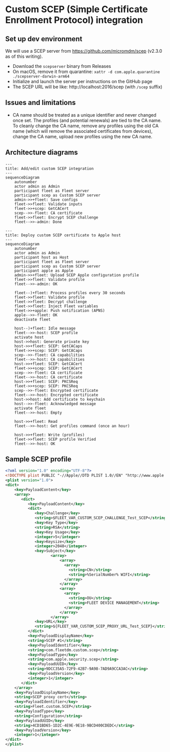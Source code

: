 # Custom SCEP (Simple Certificate Enrollment Protocol) integration

## Set up dev environment

We will use a SCEP server from https://github.com/micromdm/scep (v2.3.0 as of this writing).

- Download the `scepserver` binary from Releases
- On macOS, remove it from quarantine: `xattr -d com.apple.quarantine ./scepserver-darwin-arm64`
- Initialize and launch the server per instructions on the GitHub page
- The SCEP URL will be like: http://localhost:2016/scep (with `/scep` suffix)

## Issues and limitations

- CA name should be treated as a unique identifier and never changed once set. The profiles (and potential renewals) are tied to the CA name. To cleanly change the CA name, remove any profiles using the old CA name (which will remove the associated certificates from devices), change the CA name, upload new profiles using the new CA name.

## Architecture diagrams

```mermaid
---
title: Add/edit custom SCEP integration
---
sequenceDiagram
    autonumber
    actor admin as Admin
    participant fleet as Fleet server
    participant scep as Custom SCEP server
    admin->>+fleet: Save configs
    fleet->>fleet: Validate inputs
    fleet->>+scep: GetCACert
    scep-->>-fleet: CA certificate
    fleet->>fleet: Encrypt SCEP challenge
    fleet-->>-admin: Done
```

```mermaid
---
title: Deploy custom SCEP certificate to Apple host
---
sequenceDiagram
    autonumber
    actor admin as Admin
    participant host as Host
    participant fleet as Fleet server
    participant scep as Custom SCEP server
    participant apple as Apple
    admin->>+fleet: Upload SCEP Apple configuration profile
    fleet->>fleet: Validate profile
    fleet-->>-admin: OK

    fleet--)+fleet: Process profiles every 30 seconds
    fleet->>fleet: Validate profile
    fleet->>fleet: Decrypt challenge
    fleet->>fleet: Inject Fleet variables
    fleet->>+apple: Push notification (APNS)
    apple-->>-fleet: OK
    deactivate fleet

    host--)+fleet: Idle message
    fleet-->>-host: SCEP profile
    activate host
    host->>host: Generate private key
    host->>+fleet: SCEP: GetCACaps
    fleet->>+scep: SCEP: GetCACaps
    scep-->>-fleet: CA capabilities
    fleet-->>-host: CA capabilities
    host->>+fleet: SCEP: GetCACert
    fleet->>+scep: SCEP: GetCACert
    scep-->>-fleet: CA certificate
    fleet-->>-host: CA certificate
    host->>+fleet: SCEP: PKCSReq
    fleet->>+scep: SCEP: PKCSReq
    scep-->>-fleet: Encrypted certificate
    fleet-->>-host: Encrypted certificate
    host->>host: Add certificate to keychain
    host-->>-fleet: Acknowledged message
    activate fleet
    fleet-->>-host: Empty

    host->>+fleet: Read
    fleet-->>-host: Get profiles command (once an hour)
    
    host->>+fleet: Write (profiles)
    fleet->>fleet: SCEP profile Verified
    fleet-->>-host: OK
```

## Sample SCEP profile

```xml
<?xml version="1.0" encoding="UTF-8"?>
<!DOCTYPE plist PUBLIC "-//Apple//DTD PLIST 1.0//EN" "http://www.apple.com/DTDs/PropertyList-1.0.dtd">
<plist version="1.0">
<dict>
    <key>PayloadContent</key>
    <array>
       <dict>
          <key>PayloadContent</key>
          <dict>
             <key>Challenge</key>
             <string>$FLEET_VAR_CUSTOM_SCEP_CHALLENGE_Test_SCEP</string>
             <key>Key Type</key>
             <string>RSA</string>
             <key>Key Usage</key>
             <integer>5</integer>
             <key>Keysize</key>
             <integer>2048</integer>
             <key>Subject</key>
                    <array>
                        <array>
                          <array>
                            <string>CN</string>
                            <string>%SerialNumber% WIFI</string>
                          </array>
                        </array>
                        <array>
                          <array>
                            <string>OU</string>
                            <string>FLEET DEVICE MANAGEMENT</string>
                          </array>
                        </array>
                    </array>
             <key>URL</key>
             <string>${FLEET_VAR_CUSTOM_SCEP_PROXY_URL_Test_SCEP}</string>
          </dict>
          <key>PayloadDisplayName</key>
          <string>SCEP #1</string>
          <key>PayloadIdentifier</key>
          <string>com.fleetdm.custom.scep</string>
          <key>PayloadType</key>
          <string>com.apple.security.scep</string>
          <key>PayloadUUID</key>
          <string>9DCC35A5-72F9-42B7-9A98-7AD9A9CCA3AC</string>
          <key>PayloadVersion</key>
          <integer>1</integer>
       </dict>
    </array>
    <key>PayloadDisplayName</key>
    <string>SCEP proxy cert</string>
    <key>PayloadIdentifier</key>
    <string>Fleet.custom.SCEP</string>
    <key>PayloadType</key>
    <string>Configuration</string>
    <key>PayloadUUID</key>
    <string>4CD1BD65-1D2C-4E9E-9E18-9BCD400CDEDC</string>
    <key>PayloadVersion</key>
    <integer>1</integer>
</dict>
</plist>
```
